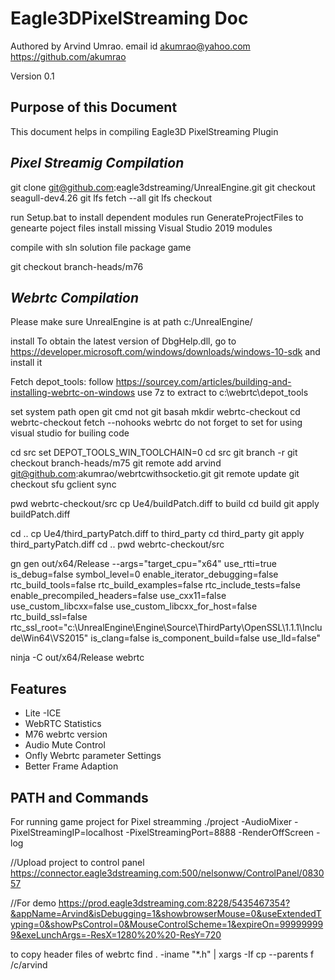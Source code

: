 # Eagle3DPixelStreaming Doc

Authored by Arvind Umrao.
email id akumrao@yahoo.com 
https://github.com/akumrao

Version 0.1

## Purpose of this Document
This document helps in compiling Eagle3D PixelStreaming Plugin


## _Pixel Streamig Compilation_

git clone git@github.com:eagle3dstreaming/UnrealEngine.git
git checkout seagull-dev4.26
git lfs fetch --all
git lfs checkout 

run Setup.bat  to install dependent modules
run GenerateProjectFiles to genearte poject files
install missing Visual Studio 2019 modules 

compile with sln solution file
package game

 git checkout branch-heads/m76


## _Webrtc Compilation_

Please make sure UnrealEngine is at path
c:/UnrealEngine/

install 
To obtain the latest version of DbgHelp.dll, go to https://developer.microsoft.com/windows/downloads/windows-10-sdk and
install it

Fetch depot_tools: follow https://sourcey.com/articles/building-and-installing-webrtc-on-windows use 7z to extract to c:\webrtc\depot_tools

set system path
open git cmd not git basah
mkdir webrtc-checkout  cd webrtc-checkout fetch --nohooks webrtc
do not forget to set for using visual studio for builing code

cd src
set DEPOT_TOOLS_WIN_TOOLCHAIN=0
cd src git branch -r git checkout branch-heads/m75
git remote add arvind git@github.com:akumrao/webrtcwithsocketio.git
git remote update
git checkout sfu
gclient sync

pwd
webrtc-checkout/src
cp Ue4/buildPatch.diff to build
cd build 
git apply buildPatch.diff

cd ..
cp Ue4/third_partyPatch.diff to third_party
cd third_party
git apply third_partyPatch.diff
cd ..
pwd
webrtc-checkout/src

gn gen out/x64/Release  --args="target_cpu=\"x64\" use_rtti=true is_debug=false symbol_level=0 enable_iterator_debugging=false rtc_build_tools=false rtc_build_examples=false rtc_include_tests=false enable_precompiled_headers=false use_cxx11=false use_custom_libcxx=false use_custom_libcxx_for_host=false rtc_build_ssl=false rtc_ssl_root=\"c:\UnrealEngine\Engine\Source\ThirdParty\OpenSSL\1.1.1\Include\Win64\VS2015\" is_clang=false is_component_build=false use_lld=false"

ninja -C out/x64/Release webrtc

## Features
- Lite -ICE
- WebRTC Statistics 
- M76 webrtc version
- Audio Mute Control
- Onfly Webrtc parameter Settings
- Better Frame Adaption 



## PATH and Commands
For running game project for Pixel streamming
./project -AudioMixer -PixelStreamingIP=localhost -PixelStreamingPort=8888 -RenderOffScreen -log

//Upload project to control panel 
https://connector.eagle3dstreaming.com:500/nelsonww/ControlPanel/083057





//For demo
https://prod.eagle3dstreaming.com:8228/5435467354?&appName=Arvind&isDebugging=1&showbrowserMouse=0&useExtendedTyping=0&showPsControl=0&MouseControlScheme=1&expireOn=999999999&exeLunchArgs=-ResX=1280%20%20-ResY=720


to copy header files of webrtc
find . -iname "*.h" | xargs -If cp --parents f /c/arvind


